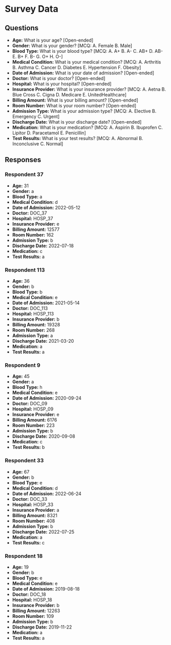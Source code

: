 # Survey Data

## Questions

- **Age:** What is your age? [Open-ended]
- **Gender:** What is your gender? [MCQ: A. Female B. Male]
- **Blood Type:** What is your blood type? [MCQ: A. A+ B. A- C. AB+ D. AB- E. B+ F. B- G. O+ H. O-]
- **Medical Condition:** What is your medical condition? [MCQ: A. Arthritis B. Asthma C. Cancer D. Diabetes E. Hypertension F. Obesity]
- **Date of Admission:** What is your date of admission? [Open-ended]
- **Doctor:** What is your doctor? [Open-ended]
- **Hospital:** What is your hospital? [Open-ended]
- **Insurance Provider:** What is your insurance provider? [MCQ: A. Aetna B. Blue Cross C. Cigna D. Medicare E. UnitedHealthcare]
- **Billing Amount:** What is your billing amount? [Open-ended]
- **Room Number:** What is your room number? [Open-ended]
- **Admission Type:** What is your admission type? [MCQ: A. Elective B. Emergency C. Urgent]
- **Discharge Date:** What is your discharge date? [Open-ended]
- **Medication:** What is your medication? [MCQ: A. Aspirin B. Ibuprofen C. Lipitor D. Paracetamol E. Penicillin]
- **Test Results:** What is your test results? [MCQ: A. Abnormal B. Inconclusive C. Normal]

## Responses

### Respondent 37

- **Age:** 31
- **Gender:** a
- **Blood Type:** a
- **Medical Condition:** d
- **Date of Admission:** 2022-05-12
- **Doctor:** DOC_37
- **Hospital:** HOSP_37
- **Insurance Provider:** e
- **Billing Amount:** 12577
- **Room Number:** 162
- **Admission Type:** b
- **Discharge Date:** 2022-07-18
- **Medication:** c
- **Test Results:** a

### Respondent 113

- **Age:** 36
- **Gender:** b
- **Blood Type:** b
- **Medical Condition:** e
- **Date of Admission:** 2021-05-14
- **Doctor:** DOC_113
- **Hospital:** HOSP_113
- **Insurance Provider:** b
- **Billing Amount:** 19328
- **Room Number:** 268
- **Admission Type:** a
- **Discharge Date:** 2021-03-20
- **Medication:** a
- **Test Results:** a

### Respondent 9

- **Age:** 45
- **Gender:** a
- **Blood Type:** h
- **Medical Condition:** e
- **Date of Admission:** 2020-09-24
- **Doctor:** DOC_09
- **Hospital:** HOSP_09
- **Insurance Provider:** e
- **Billing Amount:** 6176
- **Room Number:** 223
- **Admission Type:** b
- **Discharge Date:** 2020-09-08
- **Medication:** c
- **Test Results:** b

### Respondent 33

- **Age:** 67
- **Gender:** b
- **Blood Type:** e
- **Medical Condition:** d
- **Date of Admission:** 2022-06-24
- **Doctor:** DOC_33
- **Hospital:** HOSP_33
- **Insurance Provider:** a
- **Billing Amount:** 8321
- **Room Number:** 408
- **Admission Type:** b
- **Discharge Date:** 2022-07-25
- **Medication:** a
- **Test Results:** c

### Respondent 18

- **Age:** 19
- **Gender:** b
- **Blood Type:** e
- **Medical Condition:** e
- **Date of Admission:** 2019-08-18
- **Doctor:** DOC_18
- **Hospital:** HOSP_18
- **Insurance Provider:** b
- **Billing Amount:** 12263
- **Room Number:** 109
- **Admission Type:** b
- **Discharge Date:** 2019-11-22
- **Medication:** a
- **Test Results:** a

